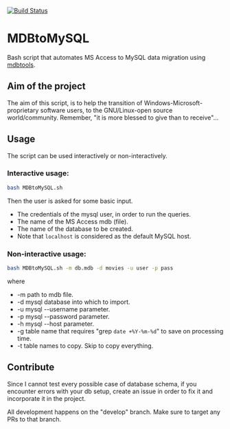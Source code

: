 [![Build Status](https://travis-ci.org/Vaggos/MDBtoMySQL.svg?branch=develop)](https://travis-ci.org/Vaggos/MDBtoMySQL)

# MDBtoMySQL

Bash script that automates MS Access to MySQL data migration using [mdbtools](https://github.com/brianb/mdbtools).

## Aim of the project

The aim of this script, is to help the transition of Windows-Microsoft-proprietary software users, to the GNU/Linux-open source world/community. Remember, "it is more blessed to give than to receive"...

## Usage

The script can be used interactively or non-interactively.

### Interactive usage:

```bash
bash MDBtoMySQL.sh
```

Then the user is asked for some basic input.
* The credentials of the mysql user, in order to run the queries.
* The name of the MS Access mdb (file).
* The name of the database to be created.
* Note that `localhost` is considered as the default MySQL host.

### Non-interactive usage:
```bash
bash MDBtoMySQL.sh -m db.mdb -d movies -u user -p pass
```
where
* -m  path to mdb file.
* -d  mysql database into which to import.
* -u  mysql --username parameter.
* -p  mysql --password parameter.
* -h  mysql --host parameter.
* -g  table name that requires "grep `date +%Y-%m-%d`" to save on processing time.
* -t  table names to copy. Skip to copy everything.

## Contribute

Since I cannot test every possible case of database schema, if you encounter errors with your db setup, create an issue in order to fix it and incorporate it in the project.

All development happens on the "develop" branch. Make sure to target any PRs to that branch.
